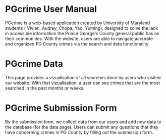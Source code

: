 # PGcrime User Manual

PGcrime is a web-based application created by University of Maryland students ( Vivian, Audrey, Chopa, Yao, Yuming), designed to solve the lack in accessible information the Prince George's County general public has on their communities. With the website, users are able to navigate accurate and organized PG County crimes via the search and data functionality.

# PGcrime Data 
This page provides a vizualisation of all searches done by users who visited our website. With that vizualisation, a user can see crimes that are the most searched in the past months or weeks.   

# PGcrime Submission Form
By the submission form, we collect data from our users and add new data to the database (for the data page). Users can submit any questions that they have concerning crimes in PG County by filling out the submission form.  
